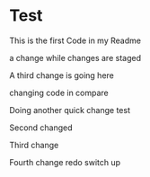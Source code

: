 # Test

This is the first Code in my Readme

a change while changes are staged
 
 A third change is going here

 changing code in compare

 Doing another quick change test

 Second changed

 Third change

 Fourth change redo switch up 